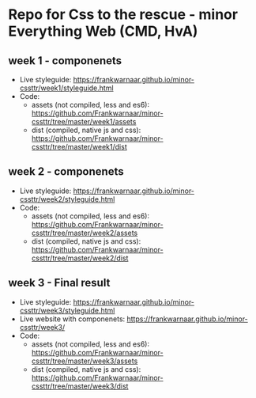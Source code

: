 # Repo for Css to the rescue - minor Everything Web (CMD, HvA)

## week 1 - componenets
* Live styleguide: https://frankwarnaar.github.io/minor-cssttr/week1/styleguide.html
* Code:
  * assets (not compiled, less and es6): https://github.com/Frankwarnaar/minor-cssttr/tree/master/week1/assets
  * dist (compiled, native js and css): https://github.com/Frankwarnaar/minor-cssttr/tree/master/week1/dist

## week 2 - componenets
* Live styleguide: https://frankwarnaar.github.io/minor-cssttr/week2/styleguide.html
* Code:
  * assets (not compiled, less and es6): https://github.com/Frankwarnaar/minor-cssttr/tree/master/week2/assets
  * dist (compiled, native js and css): https://github.com/Frankwarnaar/minor-cssttr/tree/master/week2/dist

## week 3 - Final result
* Live styleguide: https://frankwarnaar.github.io/minor-cssttr/week3/styleguide.html
* Live website with componenets: https://frankwarnaar.github.io/minor-cssttr/week3/
* Code:
  * assets (not compiled, less and es6): https://github.com/Frankwarnaar/minor-cssttr/tree/master/week3/assets
  * dist (compiled, native js and css): https://github.com/Frankwarnaar/minor-cssttr/tree/master/week3/dist
